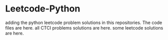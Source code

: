 # Leetcode-Python
adding the python leetcode problem solutions in this repositories. 
The code files are here.
all CTCI problems solutions are here.
some leetcode solutions are here.






















































































































































































































































































































































































































































































































































































































































































































































































































































































































































